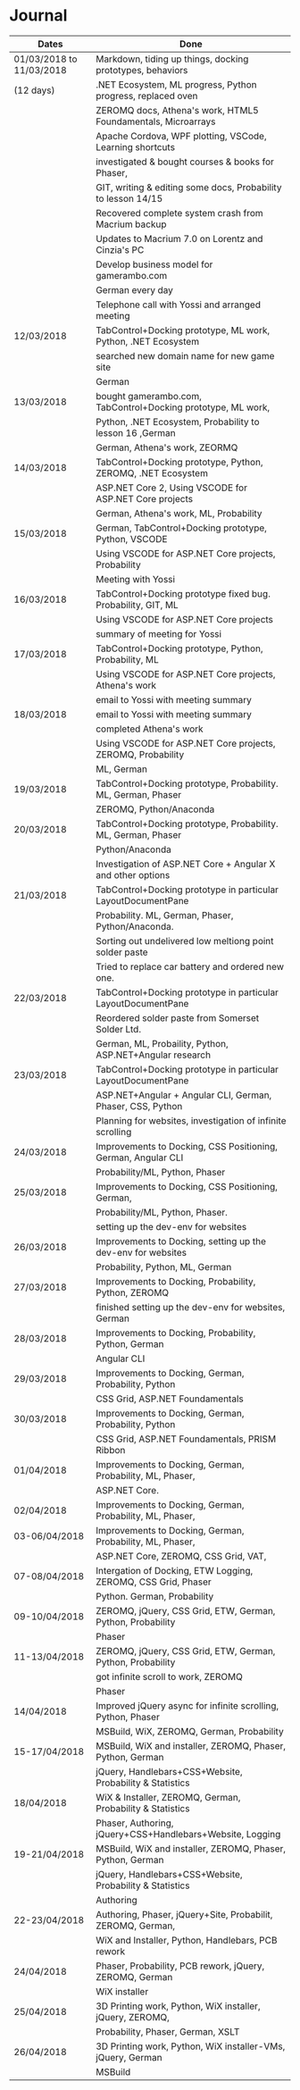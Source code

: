 # Journal

| Dates			            | Done			                                               |
| --------------------------|--------------------------------------------------------------|
| 01/03/2018 to  11/03/2018 | Markdown, tiding up things, docking prototypes, behaviors    |
| (12 days)                 | .NET Ecosystem, ML progress, Python progress, replaced oven  |
|                           | ZEROMQ docs, Athena's work, HTML5 Foundamentals, Microarrays |
|                           | Apache Cordova, WPF plotting, VSCode, Learning shortcuts     |
|                           | investigated & bought courses & books for Phaser,            |
|                           | GIT, writing & editing some docs, Probability to lesson 14/15|
|                           | Recovered complete system crash from Macrium backup          |
|                           | Updates to Macrium 7.0 on Lorentz and Cinzia's PC            |
|                           | Develop business model for gamerambo.com                     |
|                           | German every day                                             |
|                           | Telephone call with Yossi and arranged meeting               |
| 12/03/2018                | TabControl+Docking prototype, ML work, Python, .NET Ecosystem|
|                           | searched new domain name for new game site                   |    
|                           | German                                                       |
| 13/03/2018                | bought gamerambo.com, TabControl+Docking prototype, ML work, |
|                           | Python, .NET Ecosystem, Probability to lesson 16 ,German     |
|                           | German, Athena's work, ZEORMQ                                |
| 14/03/2018                | TabControl+Docking prototype, Python, ZEROMQ, .NET Ecosystem |
|                           | ASP.NET Core 2, Using VSCODE for ASP.NET Core projects       |
|                           | German, Athena's work, ML, Probability                       |
| 15/03/2018                | German, TabControl+Docking prototype, Python, VSCODE         |
|                           | Using VSCODE for ASP.NET Core projects, Probability          |
|                           | Meeting with Yossi                                           |
| 16/03/2018                | TabControl+Docking prototype fixed bug. Probability, GIT, ML |
|                           | Using VSCODE for ASP.NET Core projects                       |
|                           | summary of meeting for Yossi                                 |
| 17/03/2018                | TabControl+Docking prototype, Python, Probability, ML        |
|                           | Using VSCODE for ASP.NET Core projects, Athena's work        |
|                           | email to Yossi with meeting summary                          |
| 18/03/2018                | email to Yossi with meeting summary                          |
|                           | completed Athena's work                                      |
|                           | Using VSCODE for ASP.NET Core projects, ZEROMQ, Probability  |
|                           | ML, German                                                   |
| 19/03/2018                | TabControl+Docking prototype, Probability. ML, German, Phaser|
|                           | ZEROMQ, Python/Anaconda                                      |
| 20/03/2018                | TabControl+Docking prototype, Probability. ML, German, Phaser|
|                           | Python/Anaconda                                              |
|                           | Investigation of ASP.NET Core + Angular X and other options  |
| 21/03/2018                | TabControl+Docking prototype in particular LayoutDocumentPane|
|                           | Probability. ML, German, Phaser, Python/Anaconda.            |
|                           | Sorting out undelivered low meltiong point solder paste      |
|                           | Tried to replace car battery and ordered new one.            |
| 22/03/2018                | TabControl+Docking prototype in particular LayoutDocumentPane|
|                           | Reordered solder paste from Somerset Solder Ltd.             |
|                           | German, ML, Probaility, Python, ASP.NET+Angular research     |
| 23/03/2018                | TabControl+Docking prototype in particular LayoutDocumentPane|
|                           | ASP.NET+Angular + Angular CLI, German, Phaser, CSS, Python   |
|                           | Planning for websites, investigation of infinite scrolling   |
| 24/03/2018                | Improvements to Docking, CSS Positioning, German, Angular CLI|
|                           | Probability/ML, Python, Phaser                               |
| 25/03/2018                | Improvements to Docking, CSS Positioning, German,            |
|                           | Probability/ML, Python, Phaser.                              |
|                           | setting up the dev-env for websites                          |
| 26/03/2018                | Improvements to Docking, setting up the dev-env for websites |
|                           | Probability, Python, ML, German                              |
| 27/03/2018                | Improvements to Docking, Probability, Python, ZEROMQ         |
|                           | finished setting up the dev-env for websites, German         |
| 28/03/2018                | Improvements to Docking, Probability, Python, German         |
|                           | Angular CLI                                                  |
| 29/03/2018                | Improvements to Docking, German, Probability, Python         |
|                           | CSS Grid, ASP.NET Foundamentals                              |
| 30/03/2018                | Improvements to Docking, German, Probability, Python         |
|                           | CSS Grid, ASP.NET Foundamentals, PRISM Ribbon                |
| 01/04/2018                | Improvements to Docking, German, Probability, ML, Phaser,    |
|                           | ASP.NET Core.                                                |
| 02/04/2018                | Improvements to Docking, German, Probability, ML, Phaser,    |
| 03-06/04/2018             | Improvements to Docking, German, Probability, ML, Phaser,    |
|                           | ASP.NET Core, ZEROMQ, CSS Grid, VAT,                         |
| 07-08/04/2018             | Intergation of Docking, ETW Logging, ZEROMQ, CSS Grid, Phaser|
|                           | Python. German, Probability                                  |
| 09-10/04/2018             | ZEROMQ, jQuery, CSS Grid, ETW, German, Python, Probability   |
|							| Phaser													   |
| 11-13/04/2018             | ZEROMQ, jQuery, CSS Grid, ETW, German, Python, Probability   |
|							| got infinite scroll to work, ZEROMQ					       |
|							| Phaser													   |
| 14/04/2018				| Improved jQuery async for infinite scrolling, Python, Phaser |
|							| MSBuild, WiX, ZEROMQ, German, Probability					   |
| 15-17/04/2018				| MSBuild, WiX and installer, ZEROMQ, Phaser, Python, German   |
|							| jQuery, Handlebars+CSS+Website, Probability & Statistics	   |
| 18/04/2018				| WiX & Installer, ZEROMQ, German, Probability & Statistics    | 
|							| Phaser, Authoring, jQuery+CSS+Handlebars+Website, Logging	   | 
| 19-21/04/2018				| MSBuild, WiX and installer, ZEROMQ, Phaser, Python, German   |
|							| jQuery, Handlebars+CSS+Website, Probability & Statistics	   |
|							| Authoring													   |
| 22-23/04/2018				| Authoring, Phaser, jQuery+Site, Probabilit, ZEROMQ, German,  |
|							| WiX and Installer, Python, Handlebars, PCB rework			   |
| 24/04/2018				| Phaser, Probability, PCB rework, jQuery, ZEROMQ, German	   |
|							| WiX installer												   |
| 25/04/2018				| 3D Printing work, Python, WiX installer, jQuery, ZEROMQ,     |
|							| Probability, Phaser, German, XSLT							   |
| 26/04/2018			    | 3D Printing work, Python, WiX installer-VMs, jQuery, German  |
|                           | MSBuild|